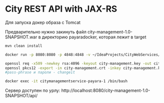 # City REST API with JAX-RS

Для запуска докер образа с Tomcat

[//]: # (```bash)

[//]: # (mvn clean install)

[//]: # (```)

[//]: # ()
[//]: # (```bash)

[//]: # (docker build -t cities .)

[//]: # (docker run -d -p 8080:8080 --name cities-container cities)

[//]: # ()
[//]: # (docker run -p 8080:8080 -p 4848:4848 -v ~/IdeaProjects/CityWebServices/CityManagementService/target/payaradocker:/opt/payara/deployments payara/server-full )

[//]: # (```)


Предварительно нужно закинуть файл city-management-1.0-SNAPSHOT.war в директорию payaradocker, которая лежит в target 
```bash
mvn clean install

docker run -p 8080:8080 -p 4848:4848 -v ~/IdeaProjects/CityWebServices/CityManagementService/target/payaradocker:/opt/payara/deployments payara/server-full

openssl req -x509 -newkey rsa:4096 -keyout city-management.key -out city-management.crt -days 365
openssl pkcs12 -export -in city-management.crt -inkey city-management.key -out city-management.p12 -name city-management
#pass-phrase и пароли - changeit  

docker exec -it citymanagementservice-payara-1 /bin/bash
```
Сервер доступен по урлу: http://localhost:8080/city-management-1.0-SNAPSHOT/api/